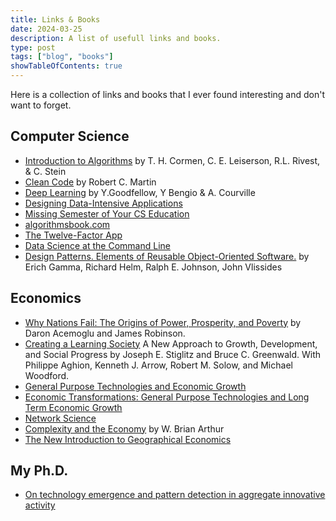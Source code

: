 ```yaml
---
title: Links & Books
date: 2024-03-25
description: A list of usefull links and books.
type: post
tags: ["blog", "books"]
showTableOfContents: true
---
```


Here is a collection of links and books that I ever found interesting and don't want to forget.

## Computer Science

- [Introduction to Algorithms](https://en.wikipedia.org/wiki/Introduction_to_Algorithms) by T. H. Cormen, C. E. Leiserson, R.L. Rivest, & C. Stein
- [Clean Code](https://www.oreilly.com/library/view/clean-code-a/9780136083238/) by Robert C. Martin
- [Deep Learning](https://www.deeplearningbook.org/) by Y.Goodfellow, Y Bengio & A. Courville
- [Designing Data-Intensive Applications](https://www.oreilly.com/library/view/designing-data-intensive-applications/9781491903063/)
- [Missing Semester of Your CS Education](https://missing.csail.mit.edu/)
- [algorithmsbook.com](https://algorithmsbook.com/)
- [The Twelve-Factor App](https://12factor.net/)
- [Data Science at the Command Line](https://www.datascienceatthecommandline.com/)
- [Design Patterns. Elements of Reusable Object-Oriented Software.](https://www.amazon.de/Patterns-Elements-Reusable-Object-Oriented-Software/dp/0201633612) by  Erich Gamma, Richard Helm, Ralph E. Johnson, John Vlissides

## Economics
- [Why Nations Fail: The Origins of Power, Prosperity, and Poverty](https://en.wikipedia.org/wiki/Why_Nations_Fail) by Daron Acemoglu and James Robinson.
- [Creating a Learning Society](http://cup.columbia.edu/book/creating-a-learning-society/9780231152143) A New Approach to Growth, Development, and Social Progress by Joseph E. Stiglitz and Bruce C. Greenwald. With Philippe Aghion, Kenneth J. Arrow, Robert M. Solow, and Michael Woodford.
- [General Purpose Technologies and Economic Growth](https://mitpress.mit.edu/books/general-purpose-technologies-and-economic-growth) 
- [Economic Transformations: General Purpose Technologies and Long Term Economic Growth](https://www.amazon.de/dp/B004MKLUEY/ref=cm_sw_em_r_mt_dp_U_r8kgDbB2KYWCP)
- [Network Science](http://networksciencebook.com/)
- [Complexity and the Economy](https://science.sciencemag.org/content/284/5411/107) by W. Brian Arthur
- [The New Introduction to Geographical Economics](https://www.cambridge.org/core/books/new-introduction-to-geographical-economics/FEE650456981257B99BA78CA21B11405)

## My Ph.D.

- [On technology emergence and pattern detection in aggregate innovative activity](https://publikationen.bibliothek.kit.edu/1000084152)

